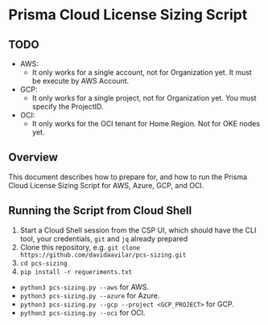 # Prisma Cloud License Sizing Script

## TODO

- AWS: 
    - It only works for a single account, not for Organization yet. It must be execute by AWS Account.
- GCP:
    - It only works for a single project, not for Organization yet. You must specify the ProjectID.
- OCI:
    - It only works for the OCI tenant for Home Region. Not for OKE nodes yet.

## Overview

This document describes how to prepare for, and how to run the Prisma Cloud License Sizing Script for AWS, Azure, GCP, and OCI.

## Running the Script from Cloud Shell

1. Start a Cloud Shell session from the CSP UI, which should have the CLI tool, your credentials, ```git``` and ``jq`` already prepared
2. Clone this repository, e.g. ```git clone https://github.com/davidaavilar/pcs-sizing.git```
3. ```cd pcs-sizing```
4. ```pip install -r requeriments.txt```
- ```python3 pcs-sizing.py --aws``` for AWS.
- ```python3 pcs-sizing.py --azure``` for Azure.
- ```python3 pcs-sizing.py --gcp --project <GCP_PROJECT>``` for GCP.
- ```python3 pcs-sizing.py --oci``` for OCI.